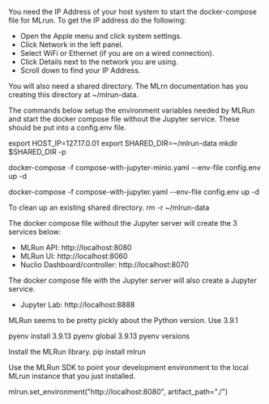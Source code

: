 You need the IP Address of your host system to start the docker-compose file for MLrun.
To get the IP address do the following:
- Open the Apple menu and click system settings.
- Click Network in the left panel.
- Select WiFi or Ethernet (if you are on a wired connection).
- Click Details next to the network you are using.
- Scroll down to find your IP Address.

You will also need a shared directory. The MLrn documentation has you creating this directory at ~/mlrun-data.

The commands below setup the environment variables needed by MLRun and start the docker compose file without
the Jupyter service. These should be put into a config.env file.

export HOST_IP=127.17.0.01
export SHARED_DIR=~/mlrun-data
mkdir $SHARED_DIR -p

docker-compose -f compose-with-jupyter-minio.yaml --env-file config.env up -d

docker-compose -f compose-with-jupyter.yaml --env-file config.env up -d

To clean up an existing shared directory.
rm -r ~/mlrun-data

The docker compose file without the Jupyter server will create the 3 services below:
- MLRun API: http://localhost:8080
- MLRun UI: http://localhost:8060
- Nuclio Dashboard/controller: http://localhost:8070

The docker compose file with the Jupyter server will also create a Jupyter service.
- Jupyter Lab: http://localhost:8888 

MLRun seems to be pretty pickly about the Python version. Use 3.9.1

pyenv install 3.9.13
pyenv global 3.9.13
pyenv versions

Install the MLRun library.
pip install mlrun

Use the MLRun SDK to point your development environment to the local MLrun instance that you just
installed.

mlrun.set_environment("http://localhost:8080", artifact_path="./")